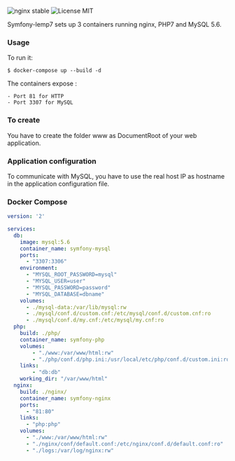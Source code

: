 ![nginx stable](https://img.shields.io/badge/nginx-stable-brightgreen.svg) ![License MIT](https://img.shields.io/badge/license-MIT-blue.svg) 

Symfony-lemp7 sets up 3 containers running nginx, PHP7 and MySQL 5.6.

### Usage

To run it:

    $ docker-compose up --build -d


The containers expose :

    - Port 81 for HTTP
    - Port 3307 for MySQL


### To create

You have to create the folder www as DocumentRoot of your web application.


### Application configuration

To communicate with MySQL, you have to use the real host IP as hostname in the application configuration file.


### Docker Compose

```yaml
version: '2'

services:
  db:
    image: mysql:5.6
    container_name: symfony-mysql
    ports:
      - "3307:3306"
    environment:
      - "MYSQL_ROOT_PASSWORD=mysql"
      - "MYSQL_USER=user"
      - "MYSQL_PASSWORD=password"
      - "MYSQL_DATABASE=dbname" 
    volumes:
      - ./mysql-data:/var/lib/mysql:rw
      - ./mysql/conf.d/custom.cnf:/etc/mysql/conf.d/custom.cnf:ro
      - ./mysql/conf.d/my.cnf:/etc/mysql/my.cnf:ro
  php:
    build: ./php/
    container_name: symfony-php
    volumes:
        - "./www:/var/www/html:rw"
        - "./php/conf.d/php.ini:/usr/local/etc/php/conf.d/custom.ini:ro"
    links:
        - "db:db"
    working_dir: "/var/www/html"
  nginx:
    build: ./nginx/
    container_name: symfony-nginx
    ports:
      - "81:80"
    links:
      - "php:php"
    volumes:
      - "./www:/var/www/html:rw"
      - "./nginx/conf/default.conf:/etc/nginx/conf.d/default.conf:ro"
      - "./logs:/var/log/nginx:rw"
```
